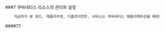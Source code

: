 ###7 쿠버네티스 리소스의 관리와 설정
```dockerfile
    지금까지 본 포드, 레플리카셋, 디플로이먼트, 서비스는 쿠버네티스 애플리케이션을 배포하기 위해서 반드시 있어야하는 필수요소이다.
```
####7.1